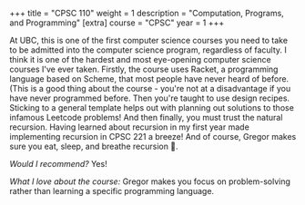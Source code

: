 +++
title = "CPSC 110"
weight = 1
description = "Computation, Programs, and Programming"
[extra]
course = "CPSC"
year = 1
+++

At UBC, this is one of the first computer science courses you need to take to be admitted into the computer science program, regardless of faculty. I think it is one of the hardest and most eye-opening computer science courses I've ever taken. Firstly, the course uses Racket, a programming language based on Scheme, that most people have never heard of before. (This is a good thing about the course - you're not at a disadvantage if you have never programmed before. Then you're taught to use design recipes. Sticking to a general template helps out with planning out solutions to those infamous Leetcode problems! And then finally, you must trust the natural recursion. Having learned about recursion in my first year made implementing recursion in CPSC 221 a breeze! And of course, Gregor makes sure you eat, sleep, and breathe recursion 🐄.

*Would I recommend?* Yes!

*What I love about the course:* Gregor makes you focus on problem-solving rather than learning a specific programming language.